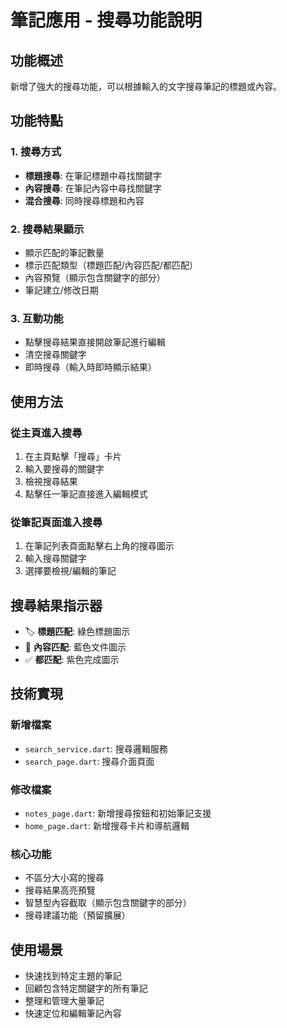 # 筆記應用 - 搜尋功能說明

## 功能概述
新增了強大的搜尋功能，可以根據輸入的文字搜尋筆記的標題或內容。

## 功能特點

### 1. 搜尋方式
- **標題搜尋**: 在筆記標題中尋找關鍵字
- **內容搜尋**: 在筆記內容中尋找關鍵字
- **混合搜尋**: 同時搜尋標題和內容

### 2. 搜尋結果顯示
- 顯示匹配的筆記數量
- 標示匹配類型（標題匹配/內容匹配/都匹配）
- 內容預覽（顯示包含關鍵字的部分）
- 筆記建立/修改日期

### 3. 互動功能
- 點擊搜尋結果直接開啟筆記進行編輯
- 清空搜尋關鍵字
- 即時搜尋（輸入時即時顯示結果）

## 使用方法

### 從主頁進入搜尋
1. 在主頁點擊「搜尋」卡片
2. 輸入要搜尋的關鍵字
3. 檢視搜尋結果
4. 點擊任一筆記直接進入編輯模式

### 從筆記頁面進入搜尋
1. 在筆記列表頁面點擊右上角的搜尋圖示
2. 輸入搜尋關鍵字
3. 選擇要檢視/編輯的筆記

## 搜尋結果指示器
- 🏷️ **標題匹配**: 綠色標題圖示
- 📄 **內容匹配**: 藍色文件圖示  
- ✅ **都匹配**: 紫色完成圖示

## 技術實現

### 新增檔案
- `search_service.dart`: 搜尋邏輯服務
- `search_page.dart`: 搜尋介面頁面

### 修改檔案
- `notes_page.dart`: 新增搜尋按鈕和初始筆記支援
- `home_page.dart`: 新增搜尋卡片和導航邏輯

### 核心功能
- 不區分大小寫的搜尋
- 搜尋結果高亮預覽
- 智慧型內容截取（顯示包含關鍵字的部分）
- 搜尋建議功能（預留擴展）

## 使用場景
- 快速找到特定主題的筆記
- 回顧包含特定關鍵字的所有筆記
- 整理和管理大量筆記
- 快速定位和編輯筆記內容
